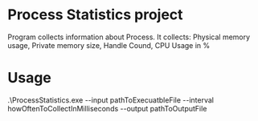 # Process Statistics project

Program collects information about Process.
It collects: Physical memory usage, Private memory size, Handle Cound, CPU Usage in %


# Usage

.\ProcessStatistics.exe --input pathToExecuatbleFile --interval howOftenToCollectInMilliseconds --output pathToOutputFile